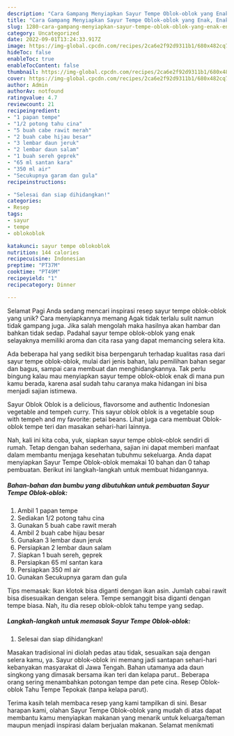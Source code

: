 ```yaml
---
description: "Cara Gampang Menyiapkan Sayur Tempe Oblok-oblok yang Enak, Enak"
title: "Cara Gampang Menyiapkan Sayur Tempe Oblok-oblok yang Enak, Enak"
slug: 1280-cara-gampang-menyiapkan-sayur-tempe-oblok-oblok-yang-enak-enak
category: Uncategorized
date: 2022-09-01T13:24:33.917Z
image: https://img-global.cpcdn.com/recipes/2ca6e2f92d9311b1/680x482cq70/sayur-tempe-oblok-oblok-foto-resep-utama.jpg
hideToc: false
enableToc: true
enableTocContent: false
thumbnail: https://img-global.cpcdn.com/recipes/2ca6e2f92d9311b1/680x482cq70/sayur-tempe-oblok-oblok-foto-resep-utama.jpg
cover: https://img-global.cpcdn.com/recipes/2ca6e2f92d9311b1/680x482cq70/sayur-tempe-oblok-oblok-foto-resep-utama.jpg
author: Admin
authorAv: notfound
ratingvalue: 4.7
reviewcount: 21
recipeingredient:
- "1 papan tempe"
- "1/2 potong tahu cina"
- "5 buah cabe rawit merah"
- "2 buah cabe hijau besar"
- "3 lembar daun jeruk"
- "2 lembar daun salam"
- "1 buah sereh geprek"
- "65 ml santan kara"
- "350 ml air"
- "Secukupnya garam dan gula"
recipeinstructions:

- "Selesai dan siap dihidangkan!"
categories:
- Resep
tags:
- sayur
- tempe
- oblokoblok

katakunci: sayur tempe oblokoblok 
nutrition: 144 calories
recipecuisine: Indonesian
preptime: "PT37M"
cooktime: "PT49M"
recipeyield: "1"
recipecategory: Dinner

---
```



Selamat Pagi Anda sedang mencari inspirasi resep sayur tempe oblok-oblok yang unik? Cara menyiapkannya memang Agak tidak terlalu sulit namun tidak gampang juga. Jika salah mengolah maka hasilnya akan hambar dan bahkan tidak sedap. Padahal sayur tempe oblok-oblok yang enak selayaknya memiliki aroma dan cita rasa yang dapat memancing selera kita.


Ada beberapa hal yang sedikit bisa berpengaruh terhadap kualitas rasa dari sayur tempe oblok-oblok, mulai dari jenis bahan, lalu pemilihan bahan segar dan bagus, sampai cara membuat dan menghidangkannya. Tak perlu bingung kalau mau menyiapkan sayur tempe oblok-oblok enak di mana pun kamu berada, karena asal sudah tahu caranya maka hidangan ini bisa menjadi sajian istimewa.

Sayur Oblok Oblok is a delicious, flavorsome and authentic Indonesian vegetable and tempeh curry. This sayur oblok oblok is a vegetable soup with tempeh and my favorite: petai beans. Lihat juga cara membuat Oblok- oblok tempe teri dan masakan sehari-hari lainnya.


Nah, kali ini kita coba, yuk, siapkan sayur tempe oblok-oblok sendiri di rumah. Tetap dengan bahan sederhana, sajian ini dapat memberi manfaat dalam membantu menjaga kesehatan tubuhmu sekeluarga. Anda dapat menyiapkan Sayur Tempe Oblok-oblok memakai 10 bahan dan 0 tahap pembuatan. Berikut ini langkah-langkah untuk membuat hidangannya.

<!--inarticleads1-->

##### Bahan-bahan dan bumbu yang dibutuhkan untuk pembuatan Sayur Tempe Oblok-oblok:

1. Ambil 1 papan tempe
1. Sediakan 1/2 potong tahu cina
1. Gunakan 5 buah cabe rawit merah
1. Ambil 2 buah cabe hijau besar
1. Gunakan 3 lembar daun jeruk
1. Persiapkan 2 lembar daun salam
1. Siapkan 1 buah sereh, geprek
1. Persiapkan 65 ml santan kara
1. Persiapkan 350 ml air
1. Gunakan Secukupnya garam dan gula


Tips memasak: Ikan klotok bisa diganti dengan ikan asin. Jumlah cabai rawit bisa disesuaikan dengan selera. Tempe semanggit bisa diganti dengan tempe biasa. Nah, itu dia resep oblok-oblok tahu tempe yang sedap. 

<!--inarticleads2-->

##### Langkah-langkah untuk memasak Sayur Tempe Oblok-oblok:


1. Selesai dan siap dihidangkan!

Masakan tradisional ini diolah pedas atau tidak, sesuaikan saja dengan selera kamu, ya. Sayur oblok-oblok ini memang jadi santapan sehari-hari kebanyakan masyarakat di Jawa Tengah. Bahan utamanya ada daun singkong yang dimasak bersama ikan teri dan kelapa parut.. Beberapa orang sering menambahkan potongan tempe dan pete cina. Resep Oblok-oblok Tahu Tempe Tepokak (tanpa kelapa parut). 

Terima kasih telah membaca resep yang kami tampilkan di sini. Besar harapan kami, olahan Sayur Tempe Oblok-oblok yang mudah di atas dapat membantu kamu menyiapkan makanan yang menarik untuk keluarga/teman maupun menjadi inspirasi dalam berjualan makanan. Selamat menikmati
